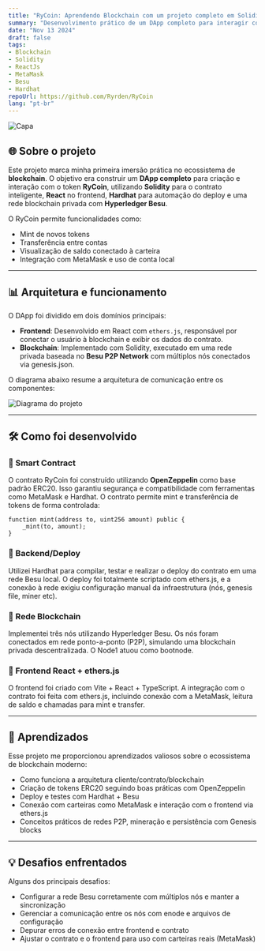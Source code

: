 ```yaml
---
title: "RyCoin: Aprendendo Blockchain com um projeto completo em Solidity, React e Besu"
summary: "Desenvolvimento prático de um DApp completo para interagir com o token RyCoin. Criado com Solidity, deploy em rede privada Besu, frontend em React e integração com MetaMask."
date: "Nov 13 2024"
draft: false
tags:
- Blockchain
- Solidity
- ReactJs
- MetaMask
- Besu
- Hardhat
repoUrl: https://github.com/Ryrden/RyCoin
lang: "pt-br"
---
```



![Capa](https://i.imgur.com/uNAjgSV.png)

## 🌐 Sobre o projeto

Este projeto marca minha primeira imersão prática no ecossistema de **blockchain**. O objetivo era construir um **DApp completo** para criação e interação com o token **RyCoin**, utilizando **Solidity** para o contrato inteligente, **React** no frontend, **Hardhat** para automação do deploy e uma rede blockchain privada com **Hyperledger Besu**.

O RyCoin permite funcionalidades como:

- Mint de novos tokens
- Transferência entre contas
- Visualização de saldo conectado à carteira
- Integração com MetaMask e uso de conta local

---

## 📊 Arquitetura e funcionamento

O DApp foi dividido em dois domínios principais:

- **Frontend**: Desenvolvido em React com `ethers.js`, responsável por conectar o usuário à blockchain e exibir os dados do contrato.
- **Blockchain**: Implementado com Solidity, executado em uma rede privada baseada no **Besu P2P Network** com múltiplos nós conectados via genesis.json.

O diagrama abaixo resume a arquitetura de comunicação entre os componentes:

![Diagrama do projeto](/image.png)

---

## 🛠️ Como foi desenvolvido

### 🔹 Smart Contract

O contrato RyCoin foi construído utilizando **OpenZeppelin** como base padrão ERC20. Isso garantiu segurança e compatibilidade com ferramentas como MetaMask e Hardhat. O contrato permite mint e transferência de tokens de forma controlada:

```solidity
function mint(address to, uint256 amount) public {
    _mint(to, amount);
}
```

### 🔹 Backend/Deploy

Utilizei Hardhat para compilar, testar e realizar o deploy do contrato em uma rede Besu local. O deploy foi totalmente scriptado com ethers.js, e a conexão à rede exigiu configuração manual da infraestrutura (nós, genesis file, miner etc).

### 🔹 Rede Blockchain

Implementei três nós utilizando Hyperledger Besu. Os nós foram conectados em rede ponto-a-ponto (P2P), simulando uma blockchain privada descentralizada. O Node1 atuou como bootnode.

### 🔹 Frontend React + ethers.js

O frontend foi criado com Vite + React + TypeScript. A integração com o contrato foi feita com ethers.js, incluindo conexão com a MetaMask, leitura de saldo e chamadas para mint e transfer.

---

## 🧠 Aprendizados

Esse projeto me proporcionou aprendizados valiosos sobre o ecossistema de blockchain moderno:

- Como funciona a arquitetura cliente/contrato/blockchain
- Criação de tokens ERC20 seguindo boas práticas com OpenZeppelin
- Deploy e testes com Hardhat + Besu
- Conexão com carteiras como MetaMask e interação com o frontend via ethers.js
- Conceitos práticos de redes P2P, mineração e persistência com Genesis blocks

---

## 💡 Desafios enfrentados

Alguns dos principais desafios:

- Configurar a rede Besu corretamente com múltiplos nós e manter a sincronização
- Gerenciar a comunicação entre os nós com enode e arquivos de configuração
- Depurar erros de conexão entre frontend e contrato
- Ajustar o contrato e o frontend para uso com carteiras reais (MetaMask)
